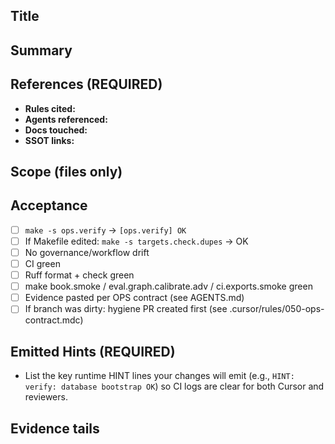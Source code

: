 ## Title
<!-- concise, imperative; include PR code (e.g., 024c), scope keyword -->

## Summary
<!-- what & why in 2–4 lines -->

## References (REQUIRED)
- **Rules cited:** <!-- e.g., 039-execution-contract; 040-ci-triage; 041-pr-merge-policy -->
- **Agents referenced:** <!-- e.g., AGENTS.md#orchestrator; AGENTS.md#cursor -->
- **Docs touched:** <!-- list relative paths -->
- **SSOT links:** <!-- RULES_INDEX.md anchors; AGENTS.md anchors; SSOT_MASTER_PLAN.md sections -->

## Scope (files only)
<!-- exact list; no others -->

## Acceptance
- [ ] `make -s ops.verify` → `[ops.verify] OK`
- [ ] If Makefile edited: `make -s targets.check.dupes` → OK
- [ ] No governance/workflow drift
- [ ] CI green
- [ ] Ruff format + check green
- [ ] make book.smoke / eval.graph.calibrate.adv / ci.exports.smoke green
- [ ] Evidence pasted per OPS contract (see AGENTS.md)
- [ ] If branch was dirty: hygiene PR created first (see .cursor/rules/050-ops-contract.mdc)

## Emitted Hints (REQUIRED)
- List the key runtime HINT lines your changes will emit (e.g., `HINT: verify: database bootstrap OK`) so CI logs are clear for both Cursor and reviewers.

## Evidence tails
<!-- paste decisive tails or failing tails -->
